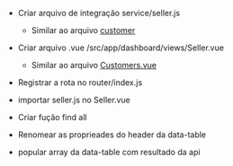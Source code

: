 * Criar arquivo de integração service/seller.js
  * Similar ao arquivo [customer](./src/services/customer.js)
  
* Criar arquivo .vue /src/app/dashboard/views/Seller.vue
    * Similar ao arquivo [Customers.vue](./src/app/dashboard/views/Customer.vue)

* Registrar a rota no router/index.js
* importar seller.js no Seller.vue
* Criar fução find all
* Renomear as proprieades do header da data-table
* popular array da data-table com resultado da api
